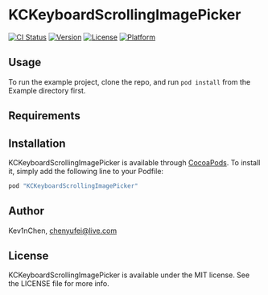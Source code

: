 # KCKeyboardScrollingImagePicker

[![CI Status](http://img.shields.io/travis/Kev1nChen/KCKeyboardScrollingImagePicker.svg?style=flat)](https://travis-ci.org/Kev1nChen/KCKeyboardScrollingImagePicker)
[![Version](https://img.shields.io/cocoapods/v/KCKeyboardScrollingImagePicker.svg?style=flat)](http://cocoapods.org/pods/KCKeyboardScrollingImagePicker)
[![License](https://img.shields.io/cocoapods/l/KCKeyboardScrollingImagePicker.svg?style=flat)](http://cocoapods.org/pods/KCKeyboardScrollingImagePicker)
[![Platform](https://img.shields.io/cocoapods/p/KCKeyboardScrollingImagePicker.svg?style=flat)](http://cocoapods.org/pods/KCKeyboardScrollingImagePicker)

## Usage

To run the example project, clone the repo, and run `pod install` from the Example directory first.

## Requirements

## Installation

KCKeyboardScrollingImagePicker is available through [CocoaPods](http://cocoapods.org). To install
it, simply add the following line to your Podfile:

```ruby
pod "KCKeyboardScrollingImagePicker"
```

## Author

Kev1nChen, chenyufei@live.com

## License

KCKeyboardScrollingImagePicker is available under the MIT license. See the LICENSE file for more info.
